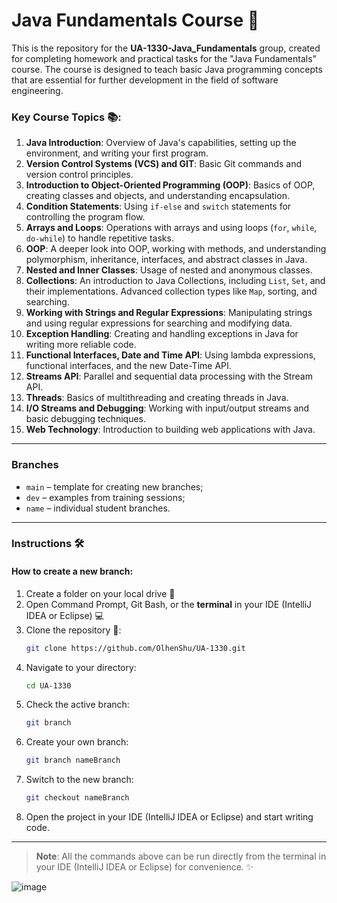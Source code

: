# Java Fundamentals Course 🚀

This is the repository for the **UA-1330-Java_Fundamentals** group, created for completing homework and practical tasks for the "Java Fundamentals" course. The course is designed to teach basic Java programming concepts that are essential for further development in the field of software engineering.

### Key Course Topics 📚:
1. **Java Introduction**: Overview of Java's capabilities, setting up the environment, and writing your first program.
2. **Version Control Systems (VCS) and GIT**: Basic Git commands and version control principles.
3. **Introduction to Object-Oriented Programming (OOP)**: Basics of OOP, creating classes and objects, and understanding encapsulation.
4. **Condition Statements**: Using `if-else` and `switch` statements for controlling the program flow.
5. **Arrays and Loops**: Operations with arrays and using loops (`for`, `while`, `do-while`) to handle repetitive tasks.
6. **OOP**: A deeper look into OOP, working with methods, and understanding polymorphism, inheritance, interfaces, and abstract classes in Java.
7. **Nested and Inner Classes**: Usage of nested and anonymous classes.
8. **Collections**: An introduction to Java Collections, including `List`, `Set`, and their implementations. Advanced collection types like `Map`, sorting, and searching.
9. **Working with Strings and Regular Expressions**: Manipulating strings and using regular expressions for searching and modifying data.
10. **Exception Handling**: Creating and handling exceptions in Java for writing more reliable code.
11. **Functional Interfaces, Date and Time API**: Using lambda expressions, functional interfaces, and the new Date-Time API.
12. **Streams API**: Parallel and sequential data processing with the Stream API.
13. **Threads**: Basics of multithreading and creating threads in Java.
14. **I/O Streams and Debugging**: Working with input/output streams and basic debugging techniques.
15. **Web Technology**: Introduction to building web applications with Java.

---

### Branches

- `main` – template for creating new branches;
- `dev` – examples from training sessions;
- `name` – individual student branches.

---

### Instructions 🛠️

#### How to create a new branch:

1. Create a folder on your local drive 📂
2. Open Command Prompt, Git Bash, or the **terminal** in your IDE (IntelliJ IDEA or Eclipse) 💻
3. Clone the repository 🔗:
    ```bash
    git clone https://github.com/OlhenShu/UA-1330.git
    ```
4. Navigate to your directory:
    ```bash
    cd UA-1330
    ```
5. Check the active branch:
    ```bash
    git branch
    ```
6. Create your own branch:
    ```bash
    git branch nameBranch
    ```
7. Switch to the new branch:
    ```bash
    git checkout nameBranch
    ```
8. Open the project in your IDE (IntelliJ IDEA or Eclipse) and start writing code.

---
> **Note**: All the commands above can be run directly from the terminal in your IDE (IntelliJ IDEA or Eclipse) for convenience. ✨</br>

![image](https://github.com/user-attachments/assets/f74c0698-db16-4b4d-a586-07e7f93b0ed1)

